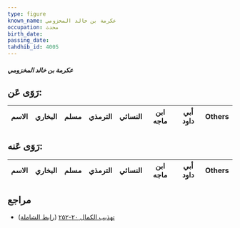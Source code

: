 ```yaml
---
type: figure
known_name: عكرمة بن خالد المخزومي
occupation: محدث
birth_date:
passing_date:
tahdhib_id: 4005
---
```

##### عكرمة بن خالد المخزومي

## رَوَى عَن:
| الاسم | البخاري | مسلم | الترمذي | النسائي | ابن ماجه | أبي داود | Others |
| ----- | ------- | ---- | ------- | ------- | -------- | -------- | ------ |
## رَوَى عَنه:
| الاسم | البخاري | مسلم | الترمذي | النسائي | ابن ماجه | أبي داود | Others |
| ----- | ------- | ---- | ------- | ------- | -------- | -------- | ------ |
## مراجع
- [تهذيب الكمال ٢٠-٢٥٢](obsidian://open?vault=Tahdhib-al-Kamal&file=Figures/٤٠٠٥-عكرمة%20بن%20خالد%20المخزومي) ([رابط الشاملة](https://shamela.ws/book/3722/10382))